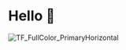 # Hello 👋
![TF_FullColor_PrimaryHorizontal](https://user-images.githubusercontent.com/121217818/209074184-d97a38f3-527c-496c-b311-a916aee44406.jpg)
